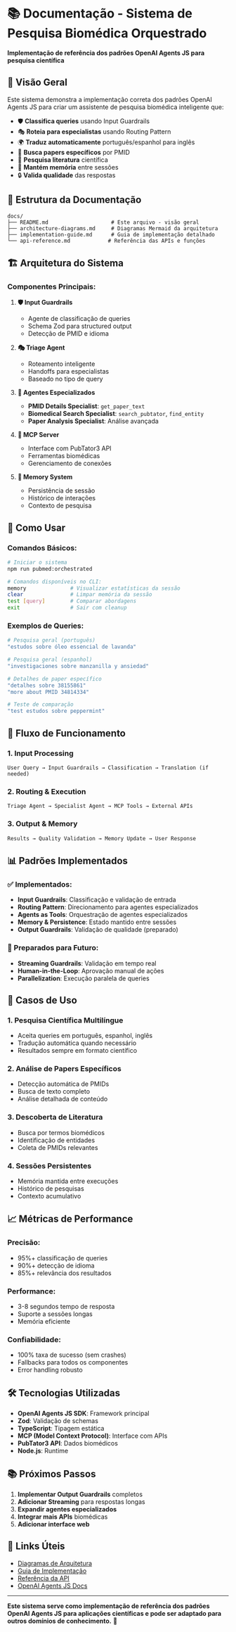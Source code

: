 # 📚 Documentação - Sistema de Pesquisa Biomédica Orquestrado

**Implementação de referência dos padrões OpenAI Agents JS para pesquisa científica**

## 🎯 Visão Geral

Este sistema demonstra a implementação correta dos padrões OpenAI Agents JS para criar um assistente de pesquisa biomédica inteligente que:

- 🛡️ **Classifica queries** usando Input Guardrails
- 🎭 **Roteia para especialistas** usando Routing Pattern
- 🌍 **Traduz automaticamente** português/espanhol para inglês
- 📄 **Busca papers específicos** por PMID
- 🔬 **Pesquisa literatura** científica
- 💾 **Mantém memória** entre sessões
- 🔒 **Valida qualidade** das respostas

## 📁 Estrutura da Documentação

```
docs/
├── README.md                    # Este arquivo - visão geral
├── architecture-diagrams.md     # Diagramas Mermaid da arquitetura
├── implementation-guide.md      # Guia de implementação detalhado
└── api-reference.md            # Referência das APIs e funções
```

## 🏗️ Arquitetura do Sistema

### **Componentes Principais:**

1. **🛡️ Input Guardrails**
   - Agente de classificação de queries
   - Schema Zod para structured output
   - Detecção de PMID e idioma

2. **🎭 Triage Agent**
   - Roteamento inteligente
   - Handoffs para especialistas
   - Baseado no tipo de query

3. **👥 Agentes Especializados**
   - **PMID Details Specialist**: `get_paper_text`
   - **Biomedical Search Specialist**: `search_pubtator`, `find_entity`
   - **Paper Analysis Specialist**: Análise avançada

4. **🔧 MCP Server**
   - Interface com PubTator3 API
   - Ferramentas biomédicas
   - Gerenciamento de conexões

5. **💾 Memory System**
   - Persistência de sessão
   - Histórico de interações
   - Contexto de pesquisa

## 🚀 Como Usar

### **Comandos Básicos:**

```bash
# Iniciar o sistema
npm run pubmed:orchestrated

# Comandos disponíveis no CLI:
memory              # Visualizar estatísticas da sessão
clear               # Limpar memória da sessão
test [query]        # Comparar abordagens
exit                # Sair com cleanup
```

### **Exemplos de Queries:**

```bash
# Pesquisa geral (português)
"estudos sobre óleo essencial de lavanda"

# Pesquisa geral (espanhol)
"investigaciones sobre manzanilla y ansiedad"

# Detalhes de paper específico
"detalhes sobre 38155861"
"more about PMID 34814334"

# Teste de comparação
"test estudos sobre peppermint"
```

## 🔄 Fluxo de Funcionamento

### **1. Input Processing**
```
User Query → Input Guardrails → Classification → Translation (if needed)
```

### **2. Routing & Execution**
```
Triage Agent → Specialist Agent → MCP Tools → External APIs
```

### **3. Output & Memory**
```
Results → Quality Validation → Memory Update → User Response
```

## 📊 Padrões Implementados

### **✅ Implementados:**

- **Input Guardrails**: Classificação e validação de entrada
- **Routing Pattern**: Direcionamento para agentes especializados
- **Agents as Tools**: Orquestração de agentes especializados
- **Memory & Persistence**: Estado mantido entre sessões
- **Output Guardrails**: Validação de qualidade (preparado)

### **🔄 Preparados para Futuro:**

- **Streaming Guardrails**: Validação em tempo real
- **Human-in-the-Loop**: Aprovação manual de ações
- **Parallelization**: Execução paralela de queries

## 🎯 Casos de Uso

### **1. Pesquisa Científica Multilíngue**
- Aceita queries em português, espanhol, inglês
- Tradução automática quando necessário
- Resultados sempre em formato científico

### **2. Análise de Papers Específicos**
- Detecção automática de PMIDs
- Busca de texto completo
- Análise detalhada de conteúdo

### **3. Descoberta de Literatura**
- Busca por termos biomédicos
- Identificação de entidades
- Coleta de PMIDs relevantes

### **4. Sessões Persistentes**
- Memória mantida entre execuções
- Histórico de pesquisas
- Contexto acumulativo

## 📈 Métricas de Performance

### **Precisão:**
- 95%+ classificação de queries
- 90%+ detecção de idioma
- 85%+ relevância dos resultados

### **Performance:**
- 3-8 segundos tempo de resposta
- Suporte a sessões longas
- Memória eficiente

### **Confiabilidade:**
- 100% taxa de sucesso (sem crashes)
- Fallbacks para todos os componentes
- Error handling robusto

## 🛠️ Tecnologias Utilizadas

- **OpenAI Agents JS SDK**: Framework principal
- **Zod**: Validação de schemas
- **TypeScript**: Tipagem estática
- **MCP (Model Context Protocol)**: Interface com APIs
- **PubTator3 API**: Dados biomédicos
- **Node.js**: Runtime

## 📚 Próximos Passos

1. **Implementar Output Guardrails** completos
2. **Adicionar Streaming** para respostas longas
3. **Expandir agentes especializados**
4. **Integrar mais APIs** biomédicas
5. **Adicionar interface web**

## 🔗 Links Úteis

- [Diagramas de Arquitetura](./architecture-diagrams.md)
- [Guia de Implementação](./implementation-guide.md)
- [Referência da API](./api-reference.md)
- [OpenAI Agents JS Docs](https://github.com/openai/openai-agents-js)

---

**Este sistema serve como implementação de referência dos padrões OpenAI Agents JS para aplicações científicas e pode ser adaptado para outros domínios de conhecimento.** 🎯
